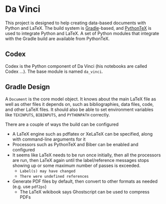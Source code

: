 # Da Vinci

This project is designed to help creating data-based documents with Python and LaTeX. The build system is [Gradle](http://gradle.org)-based, and
[PythonTeX](https://github.com/gpoore/pythontex) is used to integrate Python and LaTeX. A set of Python modules that integrate with the Gradle
build are available from PythonTeX.

## Codex

Codex is the Python component of Da Vinci (his notebooks are called Codex ...). The base module is named `da_vinci`.

## Gradle Design

A `Document` is the core model object. It knows about the main LaTeX file as well as other files it depends on, such as bibliographies,
data files, code, and other LaTeX files. It should also be able to set environment variables like `TEXINPUTS`, `BIBINPUTS`, and `PYTHONPATH` correctly.

There are a couple of ways the build can be configured
* A LaTeX engine such as pdflatex or XeLaTeX can be specified, along with command-line arguments for it
* Processors such as PythonTeX and Biber can be enabled and configured
* It seems like LaTeX needs to be run once initially, then all the processors are run, then LaTeX again until the label/reference messages stops showing up or some maximum number of passes is exceeded.
	* `Label(s) may have changed`
	* `There were undefined references`
* Generate PDF files by default, then convert to other formats as needed (e.g. use `pdf2ps`)
	* The LaTeX wikibook says Ghostscript can be used to compress PDFs
